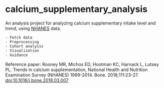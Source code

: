 # calcium_supplementary_analysis

An analysis project for analyzing calcium supplementary intake level and trend, using [NHANES](https://wwwn.cdc.gov/Nchs/Nhanes/Search/DataPage.aspx?Component=Dietary&Cycle=2021-2023) data.

    - Fetch data
    - Preprocessing
    - Cohort analysis
    - Visualization
    - Guidance

Reference paper: Rooney MR, Michos ED, Hootman KC, Harnack L, Lutsey PL. Trends in calcium supplementation, National Health and Nutrition Examination Survey (NHANES) 1999-2014. Bone. 2018;111:23-27. [doi:10.1016/j.bone.2018.03.007](https://pmc.ncbi.nlm.nih.gov/articles/PMC5924724/)
